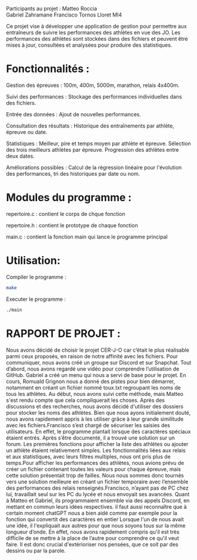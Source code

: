 Participants au projet : Matteo Roccia			
Gabriel Zahramane
Francisco Tornos Lloret 
MI4
					
Ce projet vise à développer une application de gestion pour permettre aux entraîneurs de suivre les performances des athlètes en vue des JO. Les performances des athlètes sont stockées dans des fichiers et peuvent être mises à jour, consultées et analysées pour produire des statistiques.

# Fonctionnalités :
Gestion des épreuves : 
100m, 400m, 5000m, marathon, relais 4x400m.

Suivi des performances : 
Stockage des performances individuelles dans des fichiers.

Entrée des données : 
Ajout de nouvelles performances.

Consultation des résultats : 
Historique des entraînements par athlète, épreuve ou date.

Statistiques :
Meilleur, pire et temps moyen par athlète et épreuve.
Sélection des trois meilleurs athlètes par épreuve.
Progression des athlètes entre deux dates.

Améliorations possibles : 
Calcul de la régression linéaire pour l'évolution des performances, tri des historiques par date ou nom.

# Modules du programme :

repertoire.c : contient le corps de chque fonction

repertoire.h : contient le prototype de chaque fonction

main.c : contient la fonction main qui lance le programme principal

# Utilisation:
Compiler le programme :
```bash
make
```

Executer le programme :
```bash
./main
```

# RAPPORT DE PROJET :

Nous avons décidé de choisir le projet CER-J-O car c’était le plus réalisable parmi ceux proposés, en raison de notre affinité avec les fichiers. Pour communiquer, nous avons créé un groupe sur Discord et sur Snapchat.
Tout d’abord, nous avons regardé une vidéo pour comprendre l’utilisation de GitHub. Gabriel a créé un menu qui nous a servi de base pour le projet. En cours, Romuald Grignon nous a donné des pistes pour bien démarrer, notamment en créant un fichier nommé toux.txt regroupant les noms de tous les athlètes. Au début, nous avons suivi cette méthode, mais Matteo s'est rendu compte que cela compliquerait les choses. Après des discussions et des recherches, nous avons décidé d'utiliser des dossiers pour stocker les noms des athlètes. Bien que nous ayons initialement douté, nous avons rapidement appris à les utiliser grâce à leur grande similitude avec les fichiers.Francisco s’est chargé de sécuriser les saisies des utilisateurs. En effet, le programme plantait lorsque des caractères spéciaux étaient entrés. Après s’être documenté, il a trouvé une solution sur un forum. Les premières fonctions pour afficher la liste des athlètes ou ajouter un athlète étaient relativement simples. Les fonctionnalités liées aux relais et aux statistiques, avec leurs filtres multiples, nous ont pris plus de temps.Pour afficher les performances des athlètes, nous avions prévu de créer un fichier contenant toutes les valeurs pour chaque épreuve, mais cette solution présentait trop de failles. Nous nous sommes donc tournés vers une solution meilleure en créant un fichier temporaire avec l’ensemble des performances des relais renseignés.Francisco, n’ayant pas de PC chez lui, travaillait seul sur les PC du lycée et nous envoyait ses avancées. Quant à Matteo et Gabriel, ils programmaient ensemble via des appels Discord, en mettant en commun leurs idées respectives.
il faut aussi reconnaître que à certain moment chatGPT nous a bien aidé comme par exemple pour la fonction qui convertit des caractères en entier
Lorsque l'un de nous avait une idée, il l'expliquait aux autres pour que nous soyons tous sur la même longueur d’onde. En effet, nous avons rapidement compris qu'il est très difficile de se mettre à la place de l’autre pour comprendre ce qu'il veut faire. Il est donc crucial d'extérioriser nos pensées, que ce soit par des dessins ou par la parole.

